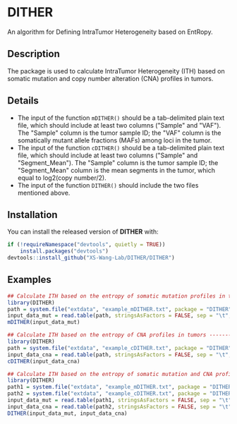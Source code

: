 # DITHER
An algorithm for Defining IntraTumor Heterogeneity based on EntRopy.
## Description
The package is used to calculate IntraTumor Heterogeneity (ITH) based on somatic mutation and copy number alteration (CNA) profiles in tumors.
## Details
- The input of the function ```mDITHER()``` should be a tab-delimited plain text file, which should include at least two columns ("Sample" and "VAF"). The "Sample" column is the tumor sample ID; the "VAF" column is the somatically mutant allele fractions (MAFs) among loci in the tumor.
- The input of the function ```cDITHER()``` should be a tab-delimited plain text file, which should include at least two columns ("Sample" and "Segment_Mean"). The "Sample" column is the tumor sample ID; the "Segment_Mean" column is the mean segments in the tumor, which equal to log2(copy number/2).
- The input of the function ```DITHER()``` should include the two files mentioned above.
## Installation
You can install the released version of **DITHER** with:
```r
if (!requireNamespace("devtools", quietly = TRUE))
    install.packages("devtools")
devtools::install_github("XS-Wang-Lab/DITHER/DITHER")
```
## Examples
```r
## Calculate ITH based on the entropy of somatic mutation profiles in tumors ----------
library(DITHER)
path = system.file("extdata", "example_mDITHER.txt", package = "DITHER", mustWork = TRUE)
input_data_mut = read.table(path, stringsAsFactors = FALSE, sep = "\t", header = TRUE, quote = "")
mDITHER(input_data_mut)
```

```r
## Calculate ITH based on the entropy of CNA profiles in tumors ----------
library(DITHER)
path = system.file("extdata", "example_cDITHER.txt", package = "DITHER", mustWork = TRUE)
input_data_cna = read.table(path, stringsAsFactors = FALSE, sep = "\t", header = TRUE, quote = "")
cDITHER(input_data_cna)
```

```r
## Calculate ITH based on the entropy of somatic mutation and CNA profiles in tumors ----------
library(DITHER)
path1 = system.file("extdata", "example_mDITHER.txt", package = "DITHER", mustWork = TRUE)
path2 = system.file("extdata", "example_cDITHER.txt", package = "DITHER", mustWork = TRUE)
input_data_mut = read.table(path1, stringsAsFactors = FALSE, sep = "\t", header = TRUE, quote = "")
input_data_cna = read.table(path2, stringsAsFactors = FALSE, sep = "\t", header = TRUE, quote = "")
DITHER(input_data_mut, input_data_cna)
```

